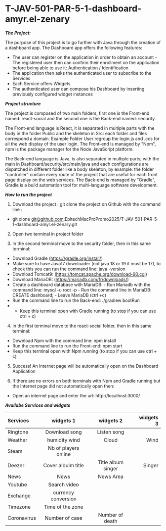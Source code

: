 # T-JAV-501-PAR-5-1-dashboard-amyr.el-zenary


___The Project:___

The purpose of this project is to go further with Java through the creation of a dashboard app.
The Dashboard app offers the following features:
- The user can register on the application in order to obtain an account
-The registered user then can confirm their enrollment on the application before being able to use it: 
Authentication / Identification
- The application then asks the authenticated user to subscribe to the Services
- Each Service offers Widgets
- The authenticated user can compose his Dashboard by inserting previously configured widget instances


_**Project structure**_

The project is composed of two main folders, first one is the Front-end named: react-social and the second one is the Back-end named: security.

The Front-end language is React, it is separated in multiple parts with the body in the folder Public 
and the skeleton in Src:  each folder and files correspond a domain. Example Folder User regroup the
login.js and .ccs for all the web display of the user login.
The Front-end is managed by "Npm", npm is the package manager for the Node JavaScript platform.

The Back-end language is Java, is also separated in multiple parts; with the main in Dashboard/security/src/main/java
and each configurations are dispatched in different folder like a body skeleton, by example:
the folder "controller" contain every route of the project that are useful for each front page display on the web services.
The Back-end is managed by "Gradle", Gradle is a build automation tool for multi-language software development. 


_**How to run the project**_

1. Download the project : git clone the project on Github with the command line :
- git clone git@github.com:EpitechMscProPromo2025/T-JAV-501-PAR-5-1-dashboard-amyr.el-zenary.git

2. Open two terminal in project folder

3. In the second terminal move to the security folder, then in this same terminal:
- Download Gradle (https://gradle.org/install/)
- Make sure to have Java17 downloader (not java 18 or 19 it must be 17), to check this you can run the command line: java -version
- Download Tomcat9: (https://tomcat.apache.org/download-90.cgi)
- Download MariaDB: (https://mariadb.com/fr/downloads/)
- Create a dashboard database with MariaDB: - Run Mariadb with the command line: mysql -u root -p
                                            - Run the command line in MariaDB: CREATE dashboard;
                                             - Leave MariaDB (ctrl +c)                                      
- Run the command line to run the Back-end: ./gradlew bootRun
- - Keep this terminal open with Gradle running (to stop if you can use ctrl + c)

4. In the first terminal move to the react-social folder, then in this same terminal:
- Download Npm with the command line: npm install
- Run the command line to run the Front-end: npm start
- Keep this terminal open with Npm running (to stop if you can use ctrl + c)

5. Success! An Internet page will be automatically open on the Dashboard Application

6. If there are no errors on both terminals with Npm and Gradle running but the Internet page did not automatically open then:
- Open an internet page and enter the url: http://localhost:3000/


_**Availabe Services and widgets**_


| Services    |       widgets 1      |        widgets 2      |       widgets 3 |
| :---------- | :------------------: | :-------------------: |---------------: |
| Ringtone    |     Download song    |      Listen song      |                 |
| Weather     |     humidity wind    |         Cloud         |            Wind |
| Steam       | Nb of players online |                       |                 |
| Deezer      |  Cover albulm title  |  Title album singer   |          Singer |
| News        |         News         |             News Area |                 |
| Youtube     |      Search video    |                       |                 |
| Exchange    |  currency conversion |                       |                 |
| Timezone    |   Time of the zone   |                       |                 |
| Coronavirus |   Number of case     |       Number of death |                 | 

